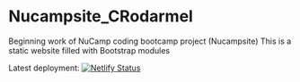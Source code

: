 # Nucampsite_CRodarmel
Beginning work of NuCamp coding bootcamp project (Nucampsite)
This is a static website filled with Bootstrap modules

Latest deployment:
[![Netlify Status](https://api.netlify.com/api/v1/badges/357f3c26-1f08-4d33-a1bc-3ae4b6441da7/deploy-status)](https://app.netlify.com/sites/christianrodarmel/deploys)